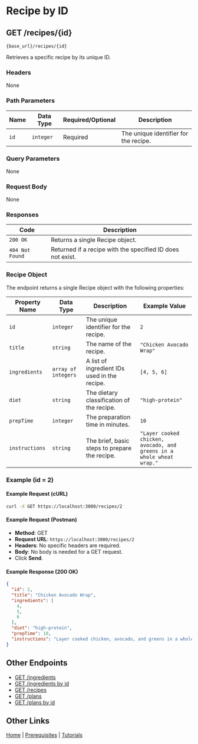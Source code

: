 # Recipe by ID

## GET /recipes/{id}

`{base_url}/recipes/{id}`

Retrieves a specific recipe by its unique ID.

### Headers

None

### Path Parameters

| Name | Data Type | Required/Optional | Description |
| --- | --- | --- | --- |
| `id` | `integer` | Required | The unique identifier for the recipe. |

### Query Parameters

None

### Request Body

None

### Responses

| Code | Description |
| --- | --- |
| `200 OK` | Returns a single Recipe object. |
| `404 Not Found` | Returned if a recipe with the specified ID does not exist. |

### Recipe Object

The endpoint returns a single Recipe object with the following properties:

| Property Name | Data Type | Description | Example Value |
| --- | --- | --- | --- |
| `id` | `integer` | The unique identifier for the recipe. | `2` |
| `title` | `string` | The name of the recipe. | `"Chicken Avocado Wrap"` |
| `ingredients`| `array of integers` | A list of ingredient IDs used in the recipe. | `[4, 5, 6]` |
| `diet` | `string` | The dietary classification of the recipe. | `"high-protein"` |
| `prepTime`| `integer` | The preparation time in minutes. | `10` |
| `instructions`| `string` | The brief, basic steps to prepare the recipe. | `"Layer cooked chicken, avocado, and greens in a whole wheat wrap."` |

### Example (id = 2)

#### Example Request (cURL)

```sh
curl -X GET https://localhost:3000/recipes/2
```

#### Example Request (Postman)

* **Method**: GET
* **Request URL**: `https://localhost:3000/recipes/2`
* **Headers**: No specific headers are required.
* **Body**: No body is needed for a GET request.
* Click **Send**.

#### Example Response (200 OK)

```json
{
  "id": 2,
  "title": "Chicken Avocado Wrap",
  "ingredients": [
    4,
    5,
    6
  ],
  "diet": "high-protein",
  "prepTime": 10,
  "instructions": "Layer cooked chicken, avocado, and greens in a whole wheat wrap."
}
```

## Other Endpoints

* [GET /ingredients](../reference/mmGET-ingredients.md)
* [GET /ingredients by id](../reference/mmGET-ingredients-id.md)
* [GET /recipes](../reference/mmGET-recipes.md)
* [GET /plans](../reference/mmGET-plans.md)
* [GET /plans by id](../reference/mmGET-plans-id.md)

## Other Links

[Home](../index.md) | [Prerequisites](../mmprefland.md) | [Tutorials](../mmtutorial.md)
